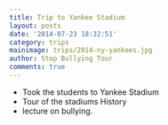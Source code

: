 ```yaml
---
title: Trip to Yankee Stadium
layout: posts
date: '2014-07-23 18:32:51'
category: trips
mainimage: trips/2014-ny-yankees.jpg
author: Stop Bullying Tour
comments: true
---
```


- Took the students to Yankee Stadium
- Tour of the stadiums History
- lecture on bullying.